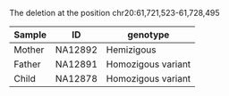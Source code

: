 The deletion at the position chr20:61,721,523-61,728,495

|Sample|ID|genotype|
|--|--|--|
|Mother|NA12892|Hemizigous|
|Father|NA12891|Homozigous variant|
|Child|NA12878|Homozigous variant|

